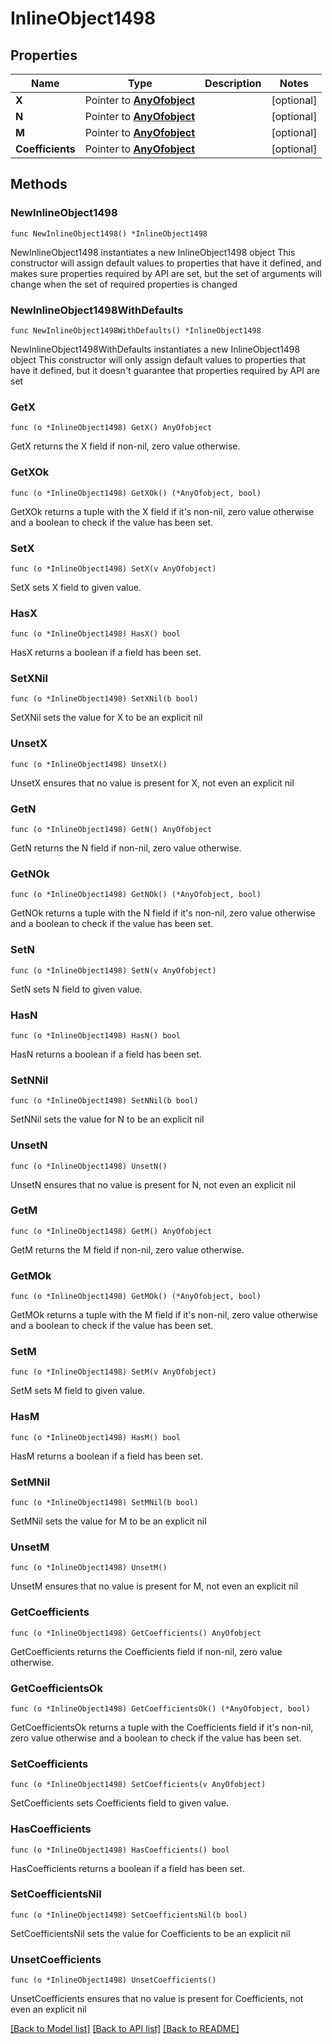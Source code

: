 # InlineObject1498

## Properties

Name | Type | Description | Notes
------------ | ------------- | ------------- | -------------
**X** | Pointer to [**AnyOfobject**](anyOf&lt;object&gt;.md) |  | [optional] 
**N** | Pointer to [**AnyOfobject**](anyOf&lt;object&gt;.md) |  | [optional] 
**M** | Pointer to [**AnyOfobject**](anyOf&lt;object&gt;.md) |  | [optional] 
**Coefficients** | Pointer to [**AnyOfobject**](anyOf&lt;object&gt;.md) |  | [optional] 

## Methods

### NewInlineObject1498

`func NewInlineObject1498() *InlineObject1498`

NewInlineObject1498 instantiates a new InlineObject1498 object
This constructor will assign default values to properties that have it defined,
and makes sure properties required by API are set, but the set of arguments
will change when the set of required properties is changed

### NewInlineObject1498WithDefaults

`func NewInlineObject1498WithDefaults() *InlineObject1498`

NewInlineObject1498WithDefaults instantiates a new InlineObject1498 object
This constructor will only assign default values to properties that have it defined,
but it doesn't guarantee that properties required by API are set

### GetX

`func (o *InlineObject1498) GetX() AnyOfobject`

GetX returns the X field if non-nil, zero value otherwise.

### GetXOk

`func (o *InlineObject1498) GetXOk() (*AnyOfobject, bool)`

GetXOk returns a tuple with the X field if it's non-nil, zero value otherwise
and a boolean to check if the value has been set.

### SetX

`func (o *InlineObject1498) SetX(v AnyOfobject)`

SetX sets X field to given value.

### HasX

`func (o *InlineObject1498) HasX() bool`

HasX returns a boolean if a field has been set.

### SetXNil

`func (o *InlineObject1498) SetXNil(b bool)`

 SetXNil sets the value for X to be an explicit nil

### UnsetX
`func (o *InlineObject1498) UnsetX()`

UnsetX ensures that no value is present for X, not even an explicit nil
### GetN

`func (o *InlineObject1498) GetN() AnyOfobject`

GetN returns the N field if non-nil, zero value otherwise.

### GetNOk

`func (o *InlineObject1498) GetNOk() (*AnyOfobject, bool)`

GetNOk returns a tuple with the N field if it's non-nil, zero value otherwise
and a boolean to check if the value has been set.

### SetN

`func (o *InlineObject1498) SetN(v AnyOfobject)`

SetN sets N field to given value.

### HasN

`func (o *InlineObject1498) HasN() bool`

HasN returns a boolean if a field has been set.

### SetNNil

`func (o *InlineObject1498) SetNNil(b bool)`

 SetNNil sets the value for N to be an explicit nil

### UnsetN
`func (o *InlineObject1498) UnsetN()`

UnsetN ensures that no value is present for N, not even an explicit nil
### GetM

`func (o *InlineObject1498) GetM() AnyOfobject`

GetM returns the M field if non-nil, zero value otherwise.

### GetMOk

`func (o *InlineObject1498) GetMOk() (*AnyOfobject, bool)`

GetMOk returns a tuple with the M field if it's non-nil, zero value otherwise
and a boolean to check if the value has been set.

### SetM

`func (o *InlineObject1498) SetM(v AnyOfobject)`

SetM sets M field to given value.

### HasM

`func (o *InlineObject1498) HasM() bool`

HasM returns a boolean if a field has been set.

### SetMNil

`func (o *InlineObject1498) SetMNil(b bool)`

 SetMNil sets the value for M to be an explicit nil

### UnsetM
`func (o *InlineObject1498) UnsetM()`

UnsetM ensures that no value is present for M, not even an explicit nil
### GetCoefficients

`func (o *InlineObject1498) GetCoefficients() AnyOfobject`

GetCoefficients returns the Coefficients field if non-nil, zero value otherwise.

### GetCoefficientsOk

`func (o *InlineObject1498) GetCoefficientsOk() (*AnyOfobject, bool)`

GetCoefficientsOk returns a tuple with the Coefficients field if it's non-nil, zero value otherwise
and a boolean to check if the value has been set.

### SetCoefficients

`func (o *InlineObject1498) SetCoefficients(v AnyOfobject)`

SetCoefficients sets Coefficients field to given value.

### HasCoefficients

`func (o *InlineObject1498) HasCoefficients() bool`

HasCoefficients returns a boolean if a field has been set.

### SetCoefficientsNil

`func (o *InlineObject1498) SetCoefficientsNil(b bool)`

 SetCoefficientsNil sets the value for Coefficients to be an explicit nil

### UnsetCoefficients
`func (o *InlineObject1498) UnsetCoefficients()`

UnsetCoefficients ensures that no value is present for Coefficients, not even an explicit nil

[[Back to Model list]](../README.md#documentation-for-models) [[Back to API list]](../README.md#documentation-for-api-endpoints) [[Back to README]](../README.md)


